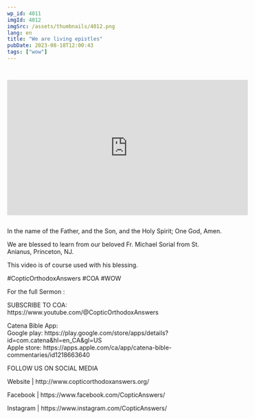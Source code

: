 ```yaml
---
wp_id: 4011
imgId: 4012
imgSrc: /assets/thumbnails/4012.png
lang: en
title: "We are living epistles"
pubDate: 2023-08-18T12:00:43
tags: ["wow"]
---
```


<!-- page: 6 -->

<p><code></p>
<div class="video-container">
<iframe loading="lazy" width="560" height="315" src="https://www.youtube.com/embed/kgH71Zruj78?si=uyMxkB3EY2nAiZZA" title="YouTube video player" frameborder="0" allow="accelerometer; autoplay; clipboard-write; encrypted-media; gyroscope; picture-in-picture; web-share" allowfullscreen></iframe>
</div>
<p></code></p>
<p>In the name of the Father, and the Son, and the Holy Spirit; One God, Amen.</p>
<p>We are blessed to learn from our beloved Fr. Michael Sorial from St. Anianus, Princeton, NJ.</p>
<p>This video is of course used with his blessing.</p>
<p>#CopticOrthodoxAnswers​ #COA​ #WOW​</p>
<p>For the full Sermon :</p>
<p>SUBSCRIBE TO COA:<br />
https://www.youtube.com/@CopticOrthodoxAnswers</p>
<p>Catena Bible App:<br />
Google play: https://play.google.com/store/apps/details?id=com.catena&hl=en_CA&gl=US<br />
Apple store: https://apps.apple.com/ca/app/catena-bible-commentaries/id1218663640</p>
<p>FOLLOW US ON SOCIAL MEDIA</p>
<p>Website | http://www.copticorthodoxanswers.org/​</p>
<p>Facebook | https://www.facebook.com/CopticAnswers/​</p>
<p>Instagram | https://www.instagram.com/CopticAnswers/</p>
